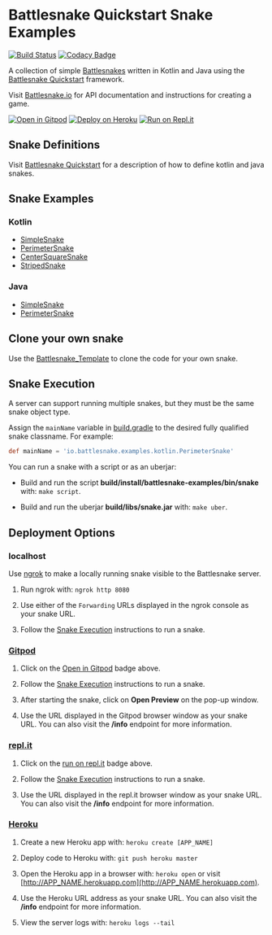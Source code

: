 # Battlesnake Quickstart Snake Examples

[![Build Status](https://travis-ci.org/pambrose/battlesnake-examples.svg?branch=master)](https://travis-ci.org/pambrose/battlesnake-examples)
[![Codacy Badge](https://api.codacy.com/project/badge/Grade/026f7e49beb9432fbdf0cf47b5e40eb3)](https://www.codacy.com/app/pambrose/battlesnake-examples?utm_source=github.com&amp;utm_medium=referral&amp;utm_content=pambrose/battlesnake-examples&amp;utm_campaign=Badge_Grade)

A collection of simple [Battlesnakes](http://battlesnake.io) written in Kotlin and Java using 
the [Battlesnake Quickstart](https://github.com/pambrose/battlesnake-quickstart) framework.

Visit [Battlesnake.io](https://docs.battlesnake.io) for API documentation and instructions for creating a game.

[![Open in Gitpod](https://gitpod.io/button/open-in-gitpod.svg)](https://gitpod.io/#https://github.com/pambrose/battlesnake-examples)
[![Deploy on Heroku](https://www.herokucdn.com/deploy/button.png)](https://heroku.com/deploy)
[![Run on Repl.it](https://repl.it/badge/github/pambrose/battlesnake-examples)](https://repl.it/github/pambrose/battlesnake-examples)

## Snake Definitions

Visit [Battlesnake Quickstart](https://github.com/pambrose/battlesnake-quickstart) for a description
of how to define kotlin and java snakes.

## Snake Examples

### Kotlin
* [SimpleSnake](src/main/kotlin/io/battlesnake/examples/kotlin/SimpleSnake.kt)
* [PerimeterSnake](src/main/kotlin/io/battlesnake/examples/kotlin/PerimeterSnake.kt)
* [CenterSquareSnake](src/main/kotlin/io/battlesnake/examples/kotlin/CenterSquareSnake.kt)
* [StripedSnake](src/main/kotlin/io/battlesnake/examples/kotlin/StripedSnake.kt)

### Java
* [SimpleSnake](src/main/java/io/battlesnake/examples/java/SimpleSnake.java)
* [PerimeterSnake](src/main/java/io/battlesnake/examples/java/PerimeterSnake.java)

## Clone your own snake

Use the [Battlesnake_Template](https://github.com/pambrose/battlesnake-template) to clone 
the code for your own snake.

## Snake Execution

A server can support running multiple snakes, but they must be the same snake object type.

Assign the `mainName` variable in [build.gradle](./build.gradle#L36) to the desired fully qualified 
snake classname. For example:
```groovy
def mainName = 'io.battlesnake.examples.kotlin.PerimeterSnake'
```

You can run a snake with a script or as an uberjar:

* Build and run the script **build/install/battlesnake-examples/bin/snake** with: `make script`.

* Build and run the uberjar **build/libs/snake.jar** with: `make uber`.

## Deployment Options

### localhost

Use [ngrok](https://ngrok.com) to make a locally running snake visible to the Battlesnake server.

1) Run ngrok with: `ngrok http 8080`

2) Use either of the `Forwarding` URLs displayed in the ngrok console as your snake URL.
 
3) Follow the [Snake Execution](#snake-execution) instructions to run a snake. 

### [Gitpod](https://gitpod.io)

1) Click on the [Open in Gitpod](https://gitpod.io/#https://github.com/pambrose/battlesnake-examples)
badge above.
 
2) Follow the [Snake Execution](#snake-execution) instructions to run a snake. 

3) After starting the snake, click on **Open Preview** on the pop-up window.

4) Use the URL displayed in the Gitpod browser window as your snake URL. You can
also visit the **/info** endpoint for more information.

### [repl.it](https://repl.it)

1) Click on the [run on repl.it](https://repl.it/github/pambrose/battlesnake-examples)
badge above.
 
2) Follow the [Snake Execution](#snake-execution) instructions to run a snake. 

3) Use the URL displayed in the repl.it browser window as your snake URL.
You can also visit the **/info** endpoint for more information.

### [Heroku](https://www.heroku.com)

1) Create a new Heroku app with: `heroku create [APP_NAME]`

2) Deploy code to Heroku with: `git push heroku master`

3) Open the Heroku app in a browser with: `heroku open` 
or visit [http://APP_NAME.herokuapp.com](http://APP_NAME.herokuapp.com).

4) Use the Heroku URL address as your snake URL. You can
also visit the **/info** endpoint for more information.

5) View the server logs with: `heroku logs --tail`

